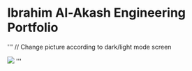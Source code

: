 # Ibrahim Al-Akash Engineering Portfolio


'''
// Change picture according to dark/light mode screen
<picture>
  <!-- User prefers light mode: -->
  <source srcset="light.png" media="(prefers-color-scheme: light)"/>

  <!-- User prefers dark mode: -->
  <source srcset="dark.png"  media="(prefers-color-scheme: dark)"/>

  <!-- User has no color preference: -->
  <img src="light.png"/>
</picture>
'''